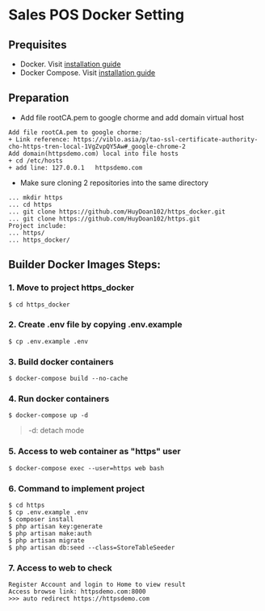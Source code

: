 # Sales POS Docker Setting

## Prequisites

- Docker. Visit [installation guide](https://www.docker.com/community-edition)
- Docker Compose. Visit [installation guide](https://docs.docker.com/compose/install/)


## Preparation

- Add file rootCA.pem to google chorme and add domain virtual host

```
Add file rootCA.pem to google chorme:
+ Link reference: https://viblo.asia/p/tao-ssl-certificate-authority-cho-https-tren-local-1VgZvpQY5Aw#_google-chrome-2
Add domain(httpsdemo.com) local into file hosts
+ cd /etc/hosts
+ add line: 127.0.0.1   httpsdemo.com
```
- Make sure cloning 2 repositories into the same directory
```
... mkdir https
... cd https
... git clone https://github.com/HuyDoan102/https_docker.git
... git clone https://github.com/HuyDoan102/https.git
Project include:
... https/
... https_docker/
```


## Builder Docker Images Steps:
### 1. Move to project https_docker
```
$ cd https_docker
```
### 2. Create .env file by copying .env.example

```
$ cp .env.example .env
```

### 3.  Build docker containers

```
$ docker-compose build --no-cache
```

### 4. Run docker containers

```
$ docker-compose up -d
```

> -d: detach mode

### 5. Access to web container as "https" user

```
$ docker-compose exec --user=https web bash
```

### 6. Command to implement project

```
$ cd https
$ cp .env.example .env
$ composer install
$ php artisan key:generate
$ php artisan make:auth
$ php artisan migrate
$ php artisan db:seed --class=StoreTableSeeder
```

### 7. Access to web to check
```
Register Account and login to Home to view result
Access browse link: httpsdemo.com:8000
>>> auto redirect https://httpsdemo.com
```
